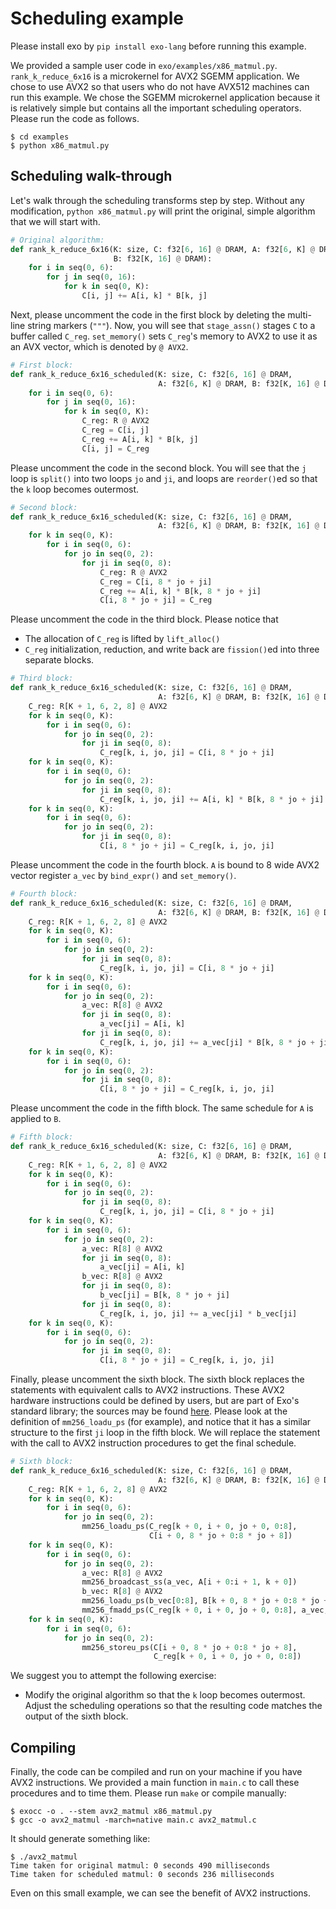 # Scheduling example

Please install exo by `pip install exo-lang` before running this example.

We provided a sample user code in `exo/examples/x86_matmul.py`.
`rank_k_reduce_6x16` is a microkernel for AVX2 SGEMM application. We chose to use AVX2
so that users who do not have AVX512 machines can run this example. We chose the
SGEMM microkernel application because it is relatively simple but contains all the
important scheduling operators. Please run the code as follows.

```
$ cd examples
$ python x86_matmul.py
```

## Scheduling walk-through

Let's walk through the scheduling transforms step by step. Without any
modification, `python x86_matmul.py` will print the original, simple algorithm that we
will start with.

```python
# Original algorithm:
def rank_k_reduce_6x16(K: size, C: f32[6, 16] @ DRAM, A: f32[6, K] @ DRAM,
                       B: f32[K, 16] @ DRAM):
    for i in seq(0, 6):
        for j in seq(0, 16):
            for k in seq(0, K):
                C[i, j] += A[i, k] * B[k, j]
```

Next, please uncomment the code in the first block by deleting the multi-line string
markers (`"""`). Now, you will see that `stage_assn()` stages `C` to a buffer
called `C_reg`. `set_memory()` sets `C_reg`'s memory to AVX2 to use it as an AVX vector,
which is denoted by `@ AVX2`.

```python
# First block:
def rank_k_reduce_6x16_scheduled(K: size, C: f32[6, 16] @ DRAM,
                                 A: f32[6, K] @ DRAM, B: f32[K, 16] @ DRAM):
    for i in seq(0, 6):
        for j in seq(0, 16):
            for k in seq(0, K):
                C_reg: R @ AVX2
                C_reg = C[i, j]
                C_reg += A[i, k] * B[k, j]
                C[i, j] = C_reg
```

Please uncomment the code in the second block. You will see that the `j` loop
is `split()` into two loops `jo` and `ji`, and loops are `reorder()`ed so that the `k`
loop becomes outermost.

```python
# Second block:
def rank_k_reduce_6x16_scheduled(K: size, C: f32[6, 16] @ DRAM,
                                 A: f32[6, K] @ DRAM, B: f32[K, 16] @ DRAM):
    for k in seq(0, K):
        for i in seq(0, 6):
            for jo in seq(0, 2):
                for ji in seq(0, 8):
                    C_reg: R @ AVX2
                    C_reg = C[i, 8 * jo + ji]
                    C_reg += A[i, k] * B[k, 8 * jo + ji]
                    C[i, 8 * jo + ji] = C_reg
```

Please uncomment the code in the third block. Please notice that

- The allocation of `C_reg` is lifted by `lift_alloc()`
- `C_reg` initialization, reduction, and write back are `fission()`ed into three
  separate blocks.

```python
# Third block:
def rank_k_reduce_6x16_scheduled(K: size, C: f32[6, 16] @ DRAM,
                                 A: f32[6, K] @ DRAM, B: f32[K, 16] @ DRAM):
    C_reg: R[K + 1, 6, 2, 8] @ AVX2
    for k in seq(0, K):
        for i in seq(0, 6):
            for jo in seq(0, 2):
                for ji in seq(0, 8):
                    C_reg[k, i, jo, ji] = C[i, 8 * jo + ji]
    for k in seq(0, K):
        for i in seq(0, 6):
            for jo in seq(0, 2):
                for ji in seq(0, 8):
                    C_reg[k, i, jo, ji] += A[i, k] * B[k, 8 * jo + ji]
    for k in seq(0, K):
        for i in seq(0, 6):
            for jo in seq(0, 2):
                for ji in seq(0, 8):
                    C[i, 8 * jo + ji] = C_reg[k, i, jo, ji]
```

Please uncomment the code in the fourth block. `A` is bound to 8 wide AVX2 vector
register `a_vec` by `bind_expr()` and `set_memory()`.

```python
# Fourth block:
def rank_k_reduce_6x16_scheduled(K: size, C: f32[6, 16] @ DRAM,
                                 A: f32[6, K] @ DRAM, B: f32[K, 16] @ DRAM):
    C_reg: R[K + 1, 6, 2, 8] @ AVX2
    for k in seq(0, K):
        for i in seq(0, 6):
            for jo in seq(0, 2):
                for ji in seq(0, 8):
                    C_reg[k, i, jo, ji] = C[i, 8 * jo + ji]
    for k in seq(0, K):
        for i in seq(0, 6):
            for jo in seq(0, 2):
                a_vec: R[8] @ AVX2
                for ji in seq(0, 8):
                    a_vec[ji] = A[i, k]
                for ji in seq(0, 8):
                    C_reg[k, i, jo, ji] += a_vec[ji] * B[k, 8 * jo + ji]
    for k in seq(0, K):
        for i in seq(0, 6):
            for jo in seq(0, 2):
                for ji in seq(0, 8):
                    C[i, 8 * jo + ji] = C_reg[k, i, jo, ji]
```

Please uncomment the code in the fifth block. The same schedule for `A` is applied
to `B`.

```python
# Fifth block:
def rank_k_reduce_6x16_scheduled(K: size, C: f32[6, 16] @ DRAM,
                                 A: f32[6, K] @ DRAM, B: f32[K, 16] @ DRAM):
    C_reg: R[K + 1, 6, 2, 8] @ AVX2
    for k in seq(0, K):
        for i in seq(0, 6):
            for jo in seq(0, 2):
                for ji in seq(0, 8):
                    C_reg[k, i, jo, ji] = C[i, 8 * jo + ji]
    for k in seq(0, K):
        for i in seq(0, 6):
            for jo in seq(0, 2):
                a_vec: R[8] @ AVX2
                for ji in seq(0, 8):
                    a_vec[ji] = A[i, k]
                b_vec: R[8] @ AVX2
                for ji in seq(0, 8):
                    b_vec[ji] = B[k, 8 * jo + ji]
                for ji in seq(0, 8):
                    C_reg[k, i, jo, ji] += a_vec[ji] * b_vec[ji]
    for k in seq(0, K):
        for i in seq(0, 6):
            for jo in seq(0, 2):
                for ji in seq(0, 8):
                    C[i, 8 * jo + ji] = C_reg[k, i, jo, ji]
```

Finally, please uncomment the sixth block. The sixth block replaces the statements with
equivalent calls to AVX2 instructions. These AVX2 hardware instructions could be defined
by users, but are part of Exo's standard library; the sources may be
found [here](https://github.com/ChezJrk/exo/blob/master/src/exo/platforms/x86.py#L8).
Please look at the definition of `mm256_loadu_ps` (for example), and notice that it has
a similar structure to the first `ji` loop in the fifth block. We will replace the
statement with the call to AVX2 instruction procedures to get the final schedule.

```python
# Sixth block:
def rank_k_reduce_6x16_scheduled(K: size, C: f32[6, 16] @ DRAM,
                                 A: f32[6, K] @ DRAM, B: f32[K, 16] @ DRAM):
    C_reg: R[K + 1, 6, 2, 8] @ AVX2
    for k in seq(0, K):
        for i in seq(0, 6):
            for jo in seq(0, 2):
                mm256_loadu_ps(C_reg[k + 0, i + 0, jo + 0, 0:8],
                               C[i + 0, 8 * jo + 0:8 * jo + 8])
    for k in seq(0, K):
        for i in seq(0, 6):
            for jo in seq(0, 2):
                a_vec: R[8] @ AVX2
                mm256_broadcast_ss(a_vec, A[i + 0:i + 1, k + 0])
                b_vec: R[8] @ AVX2
                mm256_loadu_ps(b_vec[0:8], B[k + 0, 8 * jo + 0:8 * jo + 8])
                mm256_fmadd_ps(C_reg[k + 0, i + 0, jo + 0, 0:8], a_vec, b_vec)
    for k in seq(0, K):
        for i in seq(0, 6):
            for jo in seq(0, 2):
                mm256_storeu_ps(C[i + 0, 8 * jo + 0:8 * jo + 8],
                                C_reg[k + 0, i + 0, jo + 0, 0:8])
```

We suggest you to attempt the following exercise:

- Modify the original algorithm so that the `k` loop becomes outermost. Adjust the
  scheduling operations so that the resulting code matches the output of the sixth
  block.

## Compiling

Finally, the code can be compiled and run on your machine if you have AVX2 instructions.
We provided a main function in `main.c` to call these procedures and to time them.
Please run `make` or compile manually:

```
$ exocc -o . --stem avx2_matmul x86_matmul.py
$ gcc -o avx2_matmul -march=native main.c avx2_matmul.c
```

It should generate something like:

```
$ ./avx2_matmul
Time taken for original matmul: 0 seconds 490 milliseconds
Time taken for scheduled matmul: 0 seconds 236 milliseconds
```

Even on this small example, we can see the benefit of AVX2 instructions.

